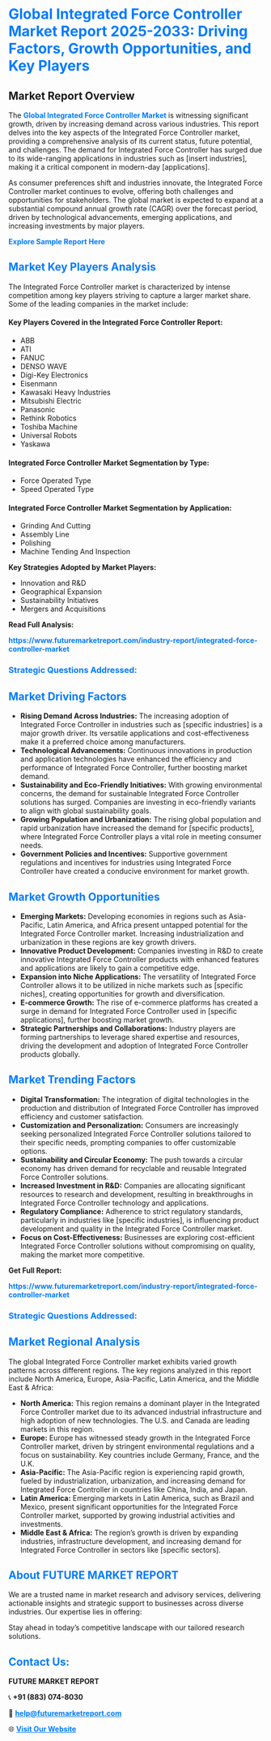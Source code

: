 <h1 style="color: #007BFF;">Global Integrated Force Controller Market Report 2025-2033: Driving Factors, Growth Opportunities, and Key Players</h1>

<section id="overview">
<h2>Market Report Overview</h2>
<p>The <a href="https://www.futuremarketreport.com/industry-report/integrated-force-controller-market" style="color: #007BFF; text-decoration: none;"><strong>Global Integrated Force Controller Market</strong></a> is witnessing significant growth, driven by increasing demand across various industries. This report delves into the key aspects of the Integrated Force Controller market, providing a comprehensive analysis of its current status, future potential, and challenges. The demand for Integrated Force Controller has surged due to its wide-ranging applications in industries such as [insert industries], making it a critical component in modern-day [applications].</p>
<p>As consumer preferences shift and industries innovate, the Integrated Force Controller market continues to evolve, offering both challenges and opportunities for stakeholders. The global market is expected to expand at a substantial compound annual growth rate (CAGR) over the forecast period, driven by technological advancements, emerging applications, and increasing investments by major players.</p>
</section>

<section id="overview">
<p><a href="https://www.futuremarketreport.com/request-sample/reportId=63394" style="color: #007BFF; text-decoration: none;"><strong>Explore Sample Report Here</strong></a></p>
</section>

<section id="key-players">
<h2 style="color: #007BFF;">Market Key Players Analysis</h2>
<p>The Integrated Force Controller market is characterized by intense competition among key players striving to capture a larger market share. Some of the leading companies in the market include:</p>
<h4>Key Players Covered in the Integrated Force Controller Report:</h4>
<ul><li>ABB</li><li>ATI</li><li>FANUC</li><li>DENSO WAVE</li><li>Digi-Key Electronics</li><li>Eisenmann</li><li>Kawasaki Heavy Industries</li><li>Mitsubishi Electric</li><li>Panasonic</li><li>Rethink Robotics</li><li>Toshiba Machine</li><li>Universal Robots</li><li>Yaskawa</li></ul>
<h4>Integrated Force Controller Market Segmentation by Type:</h4>
<ul><li>Force Operated Type</li><li>Speed Operated Type</li></ul>

<h4>Integrated Force Controller Market Segmentation by Application:</h4>
<ul><li>Grinding And Cutting</li><li>Assembly Line</li><li>Polishing</li><li>Machine Tending And Inspection</li></ul>
<p><strong>Key Strategies Adopted by Market Players:</strong></p>
<ul>
<li>Innovation and R&D</li>
<li>Geographical Expansion</li>
<li>Sustainability Initiatives</li>
<li>Mergers and Acquisitions</li>
</ul>
</section>

<section>
<p><strong>Read Full Analysis: </strong></p><a href="https://www.futuremarketreport.com/industry-report/integrated-force-controller-market" style="color: #007BFF; text-decoration: none;"><strong>https://www.futuremarketreport.com/industry-report/integrated-force-controller-market</strong></a>
<h3 style="color: #007BFF;">Strategic Questions Addressed:</h3>
</section>

<section id="driving-factors">
<h2 style="color: #007BFF;">Market Driving Factors</h2>
<ul>
<li><strong>Rising Demand Across Industries:</strong> The increasing adoption of Integrated Force Controller in industries such as [specific industries] is a major growth driver. Its versatile applications and cost-effectiveness make it a preferred choice among manufacturers.</li>
<li><strong>Technological Advancements:</strong> Continuous innovations in production and application technologies have enhanced the efficiency and performance of Integrated Force Controller, further boosting market demand.</li>
<li><strong>Sustainability and Eco-Friendly Initiatives:</strong> With growing environmental concerns, the demand for sustainable Integrated Force Controller solutions has surged. Companies are investing in eco-friendly variants to align with global sustainability goals.</li>
<li><strong>Growing Population and Urbanization:</strong> The rising global population and rapid urbanization have increased the demand for [specific products], where Integrated Force Controller plays a vital role in meeting consumer needs.</li>
<li><strong>Government Policies and Incentives:</strong> Supportive government regulations and incentives for industries using Integrated Force Controller have created a conducive environment for market growth.</li>
</ul>
</section>

<section id="growth-opportunities">
<h2 style="color: #007BFF;">Market Growth Opportunities</h2>
<ul>
<li><strong>Emerging Markets:</strong> Developing economies in regions such as Asia-Pacific, Latin America, and Africa present untapped potential for the Integrated Force Controller market. Increasing industrialization and urbanization in these regions are key growth drivers.</li>
<li><strong>Innovative Product Development:</strong> Companies investing in R&D to create innovative Integrated Force Controller products with enhanced features and applications are likely to gain a competitive edge.</li>
<li><strong>Expansion into Niche Applications:</strong> The versatility of Integrated Force Controller allows it to be utilized in niche markets such as [specific niches], creating opportunities for growth and diversification.</li>
<li><strong>E-commerce Growth:</strong> The rise of e-commerce platforms has created a surge in demand for Integrated Force Controller used in [specific applications], further boosting market growth.</li>
<li><strong>Strategic Partnerships and Collaborations:</strong> Industry players are forming partnerships to leverage shared expertise and resources, driving the development and adoption of Integrated Force Controller products globally.</li>
</ul>
</section>

<section id="trending-factors">
<h2 style="color: #007BFF;">Market Trending Factors</h2>
<ul>
<li><strong>Digital Transformation:</strong> The integration of digital technologies in the production and distribution of Integrated Force Controller has improved efficiency and customer satisfaction.</li>
<li><strong>Customization and Personalization:</strong> Consumers are increasingly seeking personalized Integrated Force Controller solutions tailored to their specific needs, prompting companies to offer customizable options.</li>
<li><strong>Sustainability and Circular Economy:</strong> The push towards a circular economy has driven demand for recyclable and reusable Integrated Force Controller solutions.</li>
<li><strong>Increased Investment in R&D:</strong> Companies are allocating significant resources to research and development, resulting in breakthroughs in Integrated Force Controller technology and applications.</li>
<li><strong>Regulatory Compliance:</strong> Adherence to strict regulatory standards, particularly in industries like [specific industries], is influencing product development and quality in the Integrated Force Controller market.</li>
<li><strong>Focus on Cost-Effectiveness:</strong> Businesses are exploring cost-efficient Integrated Force Controller solutions without compromising on quality, making the market more competitive.</li>
</ul>
</section>

<section>
<p><strong>Get Full Report: </strong></p><a href="https://www.futuremarketreport.com/industry-report/integrated-force-controller-market" style="color: #007BFF; text-decoration: none;"><strong>https://www.futuremarketreport.com/industry-report/integrated-force-controller-market</strong></a>
<h3 style="color: #007BFF;">Strategic Questions Addressed:</h3>
</section>


<section id="regional-analysis">
<h2 style="color: #007BFF;">Market Regional Analysis</h2>
<p>The global Integrated Force Controller market exhibits varied growth patterns across different regions. The key regions analyzed in this report include North America, Europe, Asia-Pacific, Latin America, and the Middle East & Africa:</p>
<ul>
<li><strong>North America:</strong> This region remains a dominant player in the Integrated Force Controller market due to its advanced industrial infrastructure and high adoption of new technologies. The U.S. and Canada are leading markets in this region.</li>
<li><strong>Europe:</strong> Europe has witnessed steady growth in the Integrated Force Controller market, driven by stringent environmental regulations and a focus on sustainability. Key countries include Germany, France, and the U.K.</li>
<li><strong>Asia-Pacific:</strong> The Asia-Pacific region is experiencing rapid growth, fueled by industrialization, urbanization, and increasing demand for Integrated Force Controller in countries like China, India, and Japan.</li>
<li><strong>Latin America:</strong> Emerging markets in Latin America, such as Brazil and Mexico, present significant opportunities for the Integrated Force Controller market, supported by growing industrial activities and investments.</li>
<li><strong>Middle East & Africa:</strong> The region’s growth is driven by expanding industries, infrastructure development, and increasing demand for Integrated Force Controller in sectors like [specific sectors].</li>
</ul>
</section>

<footer>
<h2 style="color: #007BFF;">About FUTURE MARKET REPORT</h2>
<p>We are a trusted name in market research and advisory services, delivering actionable insights and strategic support to businesses across diverse industries. Our expertise lies in offering:</p>

<p>Stay ahead in today’s competitive landscape with our tailored research solutions.</p>

<h2 style="color: #007BFF;">Contact Us:</h2>
<p><strong>FUTURE MARKET REPORT</strong></p>
<p>📞 <strong>+91 (883) 074-8030</strong></p>
<p>📧 <strong><a href="mailto:help@futuremarketreport.com" style="color: #007BFF;">help@futuremarketreport.com</a></strong></p>
<p>🌐 <strong><a href="https://www.futuremarketreport.com/" style="color: #007BFF;">Visit Our Website</a></strong></p>
</footer>